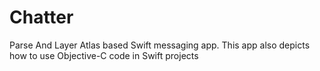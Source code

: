 # Chatter
Parse And Layer Atlas based Swift messaging app. This app also depicts how to use Objective-C code in Swift projects
